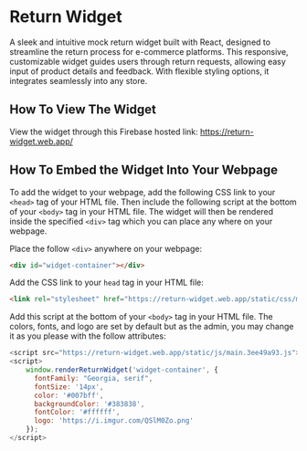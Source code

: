 # Return Widget

A sleek and intuitive mock return widget built with React, designed to streamline the return process for e-commerce platforms. This responsive, customizable widget guides users through return requests, allowing easy input of product details and feedback. With flexible styling options, it integrates seamlessly into any store.



## How To View The Widget

View the widget through this Firebase hosted link: https://return-widget.web.app/



## How To Embed the Widget Into Your Webpage

To add the widget to your webpage, add the following CSS link to your `<head>` tag of your HTML file.
Then include the following script at the bottom of your `<body>` tag in your HTML file.
The widget will then be rendered inside the specified `<div>` tag which you can place any where on your webpage.

Place the follow `<div>` anywhere on your webpage:

```html
<div id="widget-container"></div>
```

Add the CSS link to your `head` tag in your HTML file:
```html
<link rel="stylesheet" href="https://return-widget.web.app/static/css/main.134fe262.css">
```


Add this script at the bottom of your `<body>` tag in your HTML file. The colors, fonts, and logo are set by default but as the admin, you may change it as you please with the follow attributes:

```javascript
<script src="https://return-widget.web.app/static/js/main.3ee49a93.js"></script>
<script>
    window.renderReturnWidget('widget-container', {
      fontFamily: "Georgia, serif",
      fontSize: '14px',
      color: '#007bff',
      backgroundColor: '#383838',
      fontColor: '#ffffff',
      logo: 'https://i.imgur.com/QSlM0Zo.png'
    });
</script>
```
